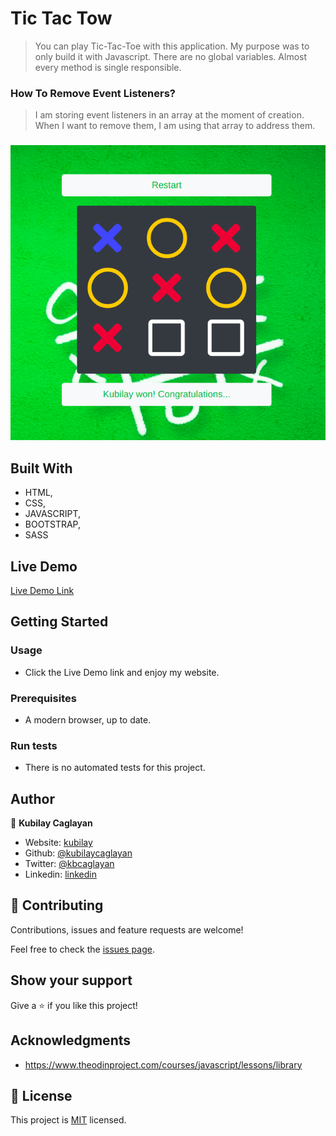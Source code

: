 # Tic Tac Tow

> You can play Tic-Tac-Toe with this application. My purpose was to only build it with Javascript. There are no global variables. Almost every method is single responsible. 

### How To Remove Event Listeners?

> I am storing event listeners in an array at the moment of creation.
> When I want to remove them, I am using that array to address them.

### 

![screenshot](./images/ttt.png)

## Built With

- HTML, 
- CSS,
- JAVASCRIPT,
- BOOTSTRAP,
- SASS

## Live Demo

[Live Demo Link](https://rawcdn.githack.com/kubilaycaglayan/tic-tac-toe-js/fcac74cfe0a3afc07899fbc84834747b63b76b7b/tictactoe.html)

## Getting Started

### Usage

- Click the Live Demo link and enjoy my website.

### Prerequisites

- A modern browser, up to date.

### Run tests

- There is no automated tests for this project.


## Author

👤 **Kubilay Caglayan**

- Website: [kubilay](https://kubilaycaglayan.com)
- Github: [@kubilaycaglayan](https://github.com/kubilaycaglayan)
- Twitter: [@kbcaglayan](https://twitter.com/kbcaglayan)
- Linkedin: [linkedin](https://linkedin.com/in/kubilaycaglayan)

## 🤝 Contributing

Contributions, issues and feature requests are welcome!

Feel free to check the [issues page](https://github.com/kubilaycaglayan/library/issues).

## Show your support

Give a ⭐️ if you like this project!

## Acknowledgments

- https://www.theodinproject.com/courses/javascript/lessons/library

## 📝 License

This project is [MIT](LICENCSE) licensed.
